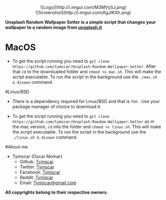 <center>![Logo](http://i.imgur.com/M3MVySJ.png)</center>
<center>![Screenshot](http://i.imgur.com/AgJlKXh.png)</center>

**Unsplash Random Wallpaper Setter is a simple script that changes your wallpaper to a random image from [unsplash.it](http://www.unsplash.it)**

# MacOS

* To get the script running you need to `git clone https://github.com/tymscar/Unsplash-Random-Wallpaper-Setter`. After that `cd` to the downloaded folder and `chmod +x mac.sh`. This will make the script executable. To run the script in the background use the `./mac.sh & disown` command.

#Linux/BSD

* There is a dependency required for Linux/BSD and that is `feh` . Use your package manager of choice to download it.

* To get the script running you need to `git clone https://github.com/tymscar/Unsplash-Random-Wallpaper-Setter` as in the mac version, `cd` into the folder and `chmod +x linux.sh`. This will make the script executable. To run the script in the background use the `./linux.sh & disown` command.



#About me
* Tymscar (Oscar Molnar)
  * Github: [Tymscar](https://www.github.com/tymscar)
  * Twitter: [Tymscar](https://www.twitter.com/tymscar)
  * Facebook: [Tymscar](https://www.facebook.com/tymscar)
  * Reddit: [Tymscar](https://www.reddit.com/u/tymscar)
  * Email: [Tymscar@gmail.com](mailto:tymscar@gmail.com)
  
  
  
**All copyrights belong to their respective owners.**
